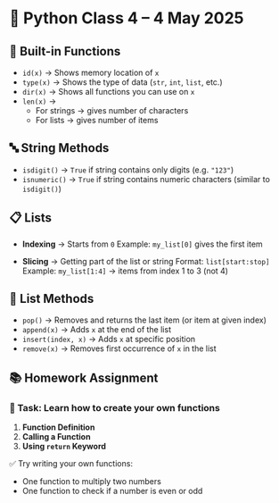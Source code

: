 # 🐍 Python Class 4 – 4 May 2025

## 🔧 Built-in Functions

* `id(x)` → Shows memory location of `x`
* `type(x)` → Shows the type of data (`str`, `int`, `list`, etc.)
* `dir(x)` → Shows all functions you can use on `x`
* `len(x)` →
  * For strings → gives number of characters
  * For lists → gives number of items


## 🔤 String Methods

* `isdigit()` → `True` if string contains only digits (e.g. `"123"`)
* `isnumeric()` → `True` if string contains numeric characters (similar to `isdigit()`)

## 📋 Lists

* **Indexing** → Starts from `0`
  Example: `my_list[0]` gives the first item

* **Slicing** → Getting part of the list or string
  Format: `list[start:stop]`
  Example: `my_list[1:4]` → items from index 1 to 3 (not 4)

## 🧰 List Methods

* `pop()` → Removes and returns the last item (or item at given index)
* `append(x)` → Adds `x` at the end of the list
* `insert(index, x)` → Adds `x` at specific position
* `remove(x)` → Removes first occurrence of `x` in the list



## 📚 Homework Assignment

### 🎯 Task: Learn how to create your own functions

1. **Function Definition**
2. **Calling a Function**
3. **Using `return` Keyword**

✅ Try writing your own functions:

* One function to multiply two numbers
* One function to check if a number is even or odd




